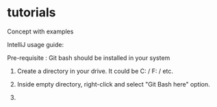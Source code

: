 # tutorials
Concept with examples

IntelliJ usage guide:

Pre-requisite : 
Git bash should be installed in your system 

1. Create a directory in your drive. It could be C: / F: / etc.

2. Inside empty directory, right-click and select  "Git Bash here" option.

3. 
